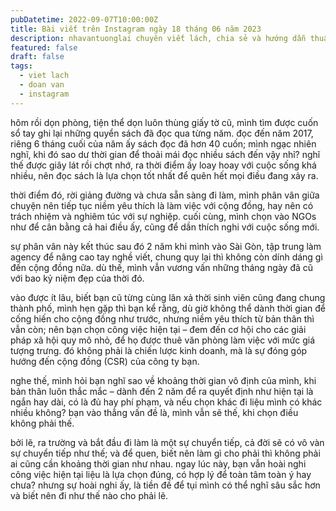 ```yaml
---
pubDatetime: 2022-09-07T10:00:00Z
title: Bài viết trên Instagram ngày 18 tháng 06 năm 2023
description: nhavantuonglai chuyên viết lách, chia sẻ và hướng dẫn thuần thục khi thực hành viết lách qua những bài chia sẻ trên Instagram chính thức.
featured: false
draft: false
tags:
  - viet lach
  - doan van
  - instagram
---
```


hôm rồi dọn phòng, tiện thể dọn luôn thùng giấy tờ cũ, mình tìm được cuốn sổ tay ghi lại những quyển sách đã đọc qua từng năm. đọc đến năm 2017, riêng 6 tháng cuối của năm ấy sách đọc đã hơn 40 cuốn; mình ngạc nhiên nghĩ, khi đó sao dư thời gian để thoải mái đọc nhiều sách đến vậy nhỉ? nghĩ thế được giây lát rồi chợt nhớ, ra thời điểm ấy loay hoay với cuộc sống khá nhiều, nên đọc sách là lựa chọn tốt nhất để quên hết mọi điều đang xảy ra.

thời điểm đó, rời giảng đường và chưa sẵn sàng đi làm, mình phân vân giữa chuyện nên tiếp tục niềm yêu thích là làm việc với cộng đồng, hay nên có trách nhiệm và nghiêm túc với sự nghiệp. cuối cùng, mình chọn vào NGOs như để cân bằng cả hai điều ấy, cũng để dần thích nghi với cuộc sống mới.

sự phân vân này kết thúc sau đó 2 năm khi mình vào Sài Gòn, tập trung làm agency để nâng cao tay nghề viết, chung quy lại thì không còn dính dáng gì đến cộng đồng nữa. dù thế, mình vẫn vương vấn những tháng ngày đã cũ với bao kỷ niệm đẹp của thời đó.

vào được ít lâu, biết bạn cũ từng cùng lăn xả thời sinh viên cũng đang chung thành phố, mình hẹn gặp thì bạn kể rằng, dù giờ không thể dành thời gian để cống hiến cho cộng đồng như trước, nhưng niềm yêu thích từ bản thân thì vẫn còn; nên bạn chọn công việc hiện tại – đem đến cơ hội cho các giải pháp xã hội quy mô nhỏ, để họ được thuê văn phòng làm việc với mức giá tượng trưng. đó không phải là chiến lược kinh doanh, mà là sự đóng góp hướng đến cộng đồng (CSR) của công ty bạn.

nghe thế, mình hỏi bạn nghĩ sao về khoảng thời gian vô định của mình, khi bản thân luôn thắc mắc – dành đến 2 năm để ra quyết định như hiện tại là ngắn hay dài, có là đủ hay phí phạm, và nếu chọn khác đi liệu mình có khác nhiều không? bạn vào thẳng vấn đề là, mình vẫn sẽ thế, khi chọn điều không phải thế.

bởi lẽ, ra trường và bắt đầu đi làm là một sự chuyển tiếp, cả đời sẽ có vô vàn sự chuyển tiếp như thế; và để quen, biết nên làm gì cho phải thì không phải ai cũng cần khoảng thời gian như nhau. ngay lúc này, bạn vẫn hoài nghi công việc hiện tại liệu là lựa chọn đúng, có hợp lý để toàn tâm toàn ý hay chưa? nhưng sự hoài nghi ấy, là tiền đề để tụi mình có thể nghĩ sâu sắc hơn và biết nên đi như thế nào cho phải lẽ.
